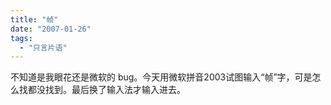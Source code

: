 ```yaml
---
title: "帧"
date: "2007-01-26"
tags: 
  - "只言片语"
---
```


不知道是我眼花还是微软的 bug。今天用微软拼音2003试图输入“帧”字，可是怎么找都没找到。最后换了输入法才输入进去。
